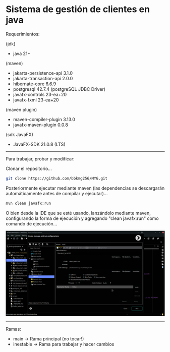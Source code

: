 # Sistema de gestión de clientes en java #

Requerimientos:

(jdk)

- java 21+

(maven)

- jakarta-persistence-api 3.1.0
- jakarta-transaction-api 2.0.0
- hibernate-core 6.6.9
- postgresql 42.7.4 (postgreSQL JDBC Driver)
- javafx-controls 23-ea+20
- javafx-fxml 23-ea+20

(maven plugin)

- maven-compiler-plugin 3.13.0
- javafx-maven-plugin 0.0.8

(sdk JavaFX)

- JavaFX-SDK 21.0.8 (LTS)

---

Para trabajar, probar y modificar:

Clonar el repositorio...
```bash
git clone https://github.com/bbkmg256/MYG.git
```

Posteriormente ejecutar mediante maven (las dependencias se descargarán automáticamente antes de compilar y ejecutar)...
```bash
mvn clean javafx:run
```

O bien desde la IDE que se esté usando, lanzándolo mediante maven, configurando la forma de ejecución y agregando "clean javafx:run" como comando de ejecución...

![Ejemplo de ejecución configurada](./assets/eclipse-ejemplo.png)

---

Ramas:

- main -> Rama principal (no tocar!)
- inestable -> Rama para trabajar y hacer cambios
